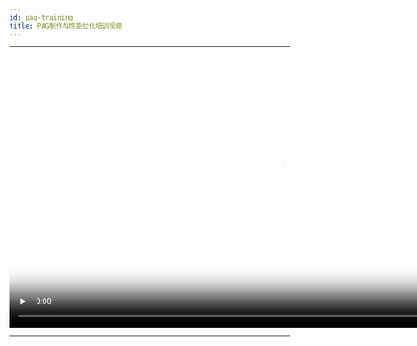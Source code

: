 ```yaml
---
id: pag-training
title: PAG制作与性能优化培训视频
---
```

---

<video id="video" controls="" preload="none" width="980px" poster="https://pagio-1251316161.cos.ap-nanjing.myqcloud.com/img/training.png">
   <source id="mp4" src="/video/training.mp4" type="video/mp4">
</video>

---